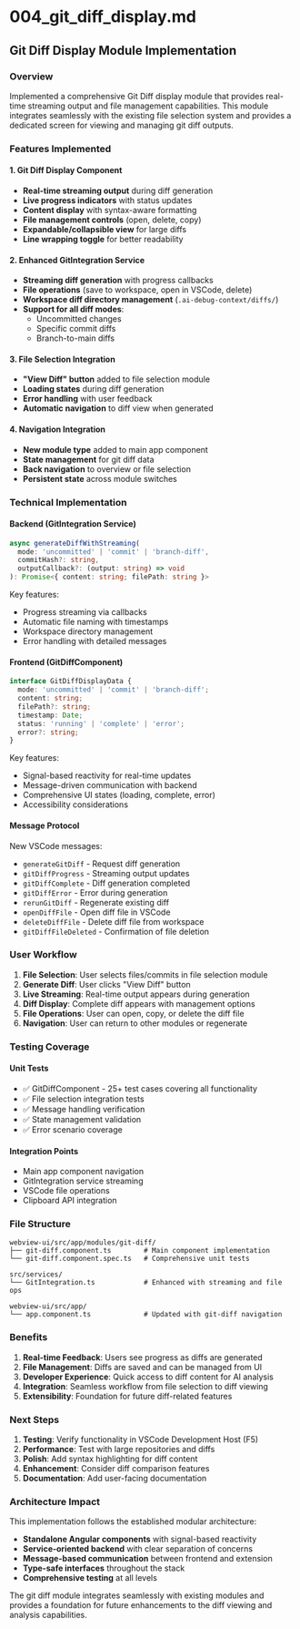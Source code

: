 # 004_git_diff_display.md

## Git Diff Display Module Implementation

### Overview
Implemented a comprehensive Git Diff display module that provides real-time streaming output and file management capabilities. This module integrates seamlessly with the existing file selection system and provides a dedicated screen for viewing and managing git diff outputs.

### Features Implemented

#### 1. Git Diff Display Component
- **Real-time streaming output** during diff generation
- **Live progress indicators** with status updates
- **Content display** with syntax-aware formatting
- **File management controls** (open, delete, copy)
- **Expandable/collapsible view** for large diffs
- **Line wrapping toggle** for better readability

#### 2. Enhanced GitIntegration Service
- **Streaming diff generation** with progress callbacks
- **File operations** (save to workspace, open in VSCode, delete)
- **Workspace diff directory management** (`.ai-debug-context/diffs/`)
- **Support for all diff modes**:
  - Uncommitted changes
  - Specific commit diffs
  - Branch-to-main diffs

#### 3. File Selection Integration
- **"View Diff" button** added to file selection module
- **Loading states** during diff generation
- **Error handling** with user feedback
- **Automatic navigation** to diff view when generated

#### 4. Navigation Integration
- **New module type** added to main app component
- **State management** for git diff data
- **Back navigation** to overview or file selection
- **Persistent state** across module switches

### Technical Implementation

#### Backend (GitIntegration Service)
```typescript
async generateDiffWithStreaming(
  mode: 'uncommitted' | 'commit' | 'branch-diff',
  commitHash?: string,
  outputCallback?: (output: string) => void
): Promise<{ content: string; filePath: string }>
```

Key features:
- Progress streaming via callbacks
- Automatic file naming with timestamps
- Workspace directory management
- Error handling with detailed messages

#### Frontend (GitDiffComponent)
```typescript
interface GitDiffDisplayData {
  mode: 'uncommitted' | 'commit' | 'branch-diff';
  content: string;
  filePath?: string;
  timestamp: Date;
  status: 'running' | 'complete' | 'error';
  error?: string;
}
```

Key features:
- Signal-based reactivity for real-time updates
- Message-driven communication with backend
- Comprehensive UI states (loading, complete, error)
- Accessibility considerations

#### Message Protocol
New VSCode messages:
- `generateGitDiff` - Request diff generation
- `gitDiffProgress` - Streaming output updates
- `gitDiffComplete` - Diff generation completed
- `gitDiffError` - Error during generation
- `rerunGitDiff` - Regenerate existing diff
- `openDiffFile` - Open diff file in VSCode
- `deleteDiffFile` - Delete diff file from workspace
- `gitDiffFileDeleted` - Confirmation of file deletion

### User Workflow

1. **File Selection**: User selects files/commits in file selection module
2. **Generate Diff**: User clicks "View Diff" button
3. **Live Streaming**: Real-time output appears during generation
4. **Diff Display**: Complete diff appears with management options
5. **File Operations**: User can open, copy, or delete the diff file
6. **Navigation**: User can return to other modules or regenerate

### Testing Coverage

#### Unit Tests
- ✅ GitDiffComponent - 25+ test cases covering all functionality
- ✅ File selection integration tests
- ✅ Message handling verification
- ✅ State management validation
- ✅ Error scenario coverage

#### Integration Points
- Main app component navigation
- GitIntegration service streaming
- VSCode file operations
- Clipboard API integration

### File Structure
```
webview-ui/src/app/modules/git-diff/
├── git-diff.component.ts        # Main component implementation
└── git-diff.component.spec.ts   # Comprehensive unit tests

src/services/
└── GitIntegration.ts            # Enhanced with streaming and file ops

webview-ui/src/app/
└── app.component.ts             # Updated with git-diff navigation
```

### Benefits

1. **Real-time Feedback**: Users see progress as diffs are generated
2. **File Management**: Diffs are saved and can be managed from UI
3. **Developer Experience**: Quick access to diff content for AI analysis
4. **Integration**: Seamless workflow from file selection to diff viewing
5. **Extensibility**: Foundation for future diff-related features

### Next Steps

1. **Testing**: Verify functionality in VSCode Development Host (F5)
2. **Performance**: Test with large repositories and diffs
3. **Polish**: Add syntax highlighting for diff content
4. **Enhancement**: Consider diff comparison features
5. **Documentation**: Add user-facing documentation

### Architecture Impact

This implementation follows the established modular architecture:
- **Standalone Angular components** with signal-based reactivity
- **Service-oriented backend** with clear separation of concerns
- **Message-based communication** between frontend and extension
- **Type-safe interfaces** throughout the stack
- **Comprehensive testing** at all levels

The git diff module integrates seamlessly with existing modules and provides a foundation for future enhancements to the diff viewing and analysis capabilities.

